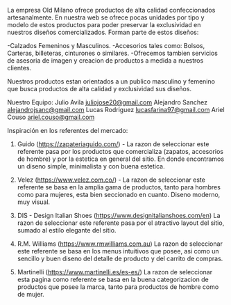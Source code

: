 La empresa Old Milano ofrece productos de alta calidad confeccionados artesanalmente. En nuestra web se ofrece pocas unidades por tipo y modelo de estos productos para poder preservar la exclusividad en nuestros diseños comercializados. Forman parte de estos diseños:

-Calzados Femeninos y Masculinos.
-Accesorios tales como: Bolsos, Carteras, billeteras, cinturones o similares.
-Ofrecemos tambien servicios de asesoria de imagen y creacion de productos a medida a nuestros clientes.

Nuestros productos estan orientados a un publico masculino y femenino que busca productos de alta calidad y exclusividad sus diseños.

Nuestro Equipo:
Julio Avila     juliojose20@gmail.com
Alejandro Sanchez     alejandrojsanc@gmail.com
Lucas Rodriguez      lucasfarina97@gmail.com
Ariel Couso     ariel.couso@gmail.com


Inspiración en los referentes del mercado:

1. Guido (https://zapateriaguido.com/) - La razon de seleccionar este referente pasa por los productos que comercializa (zapatos, accesorios de hombre) y por la estetica en general del sitio. En donde encontramos un diseno simple, minimalista y con buena estetica.

2. Velez (https://www.velez.com.co/) - La razon de seleccionar este referente se basa en la amplia gama de productos, tanto para hombres como para mujeres, esta bien seccionado en cuanto. Diseno moderno, muy visual.

3. DIS - Design Italian Shoes (https://www.designitalianshoes.com/en) La razon de seleccionar este referente pasa por el atractivo layout del sitio, sumado al estilo elegante del sitio.

4. R.M. Williams (https://www.rmwilliams.com.au) La razon de seleccionar este referente se basa en los menus intuitivos que posee, asi como un sencillo y buen diseno del detalle de producto y del carrito de compras.

5. Martinelli (https://www.martinelli.es/es-es/) La razon de seleccionar esta pagina como referente se basa en la buena categorizacion de productos que posee la marca, tanto para productos de hombre como de mujer.
